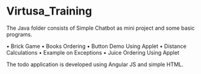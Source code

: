 # Virtusa_Training
The Java folder consists of Simple Chatbot as mini project and some basic programs.

•       Brick Game
•	Books Ordering
•	Button Demo Using Applet
•	Distance Calculations
•	Example on Exceptions
•	Juice Ordering Using Applet

The todo application is developed using Angular JS and simple HTML.
